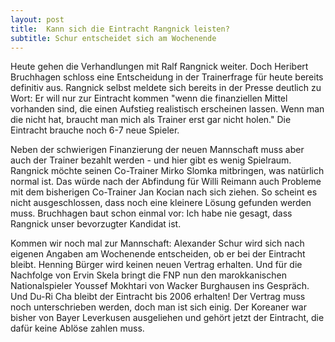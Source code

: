 ```yaml
---
layout: post
title:  Kann sich die Eintracht Rangnick leisten?
subtitle: Schur entscheidet sich am Wochenende
---
```


Heute gehen die Verhandlungen mit Ralf Rangnick weiter. Doch Heribert Bruchhagen schloss eine Entscheidung in der Trainerfrage für heute bereits definitiv aus. Rangnick selbst meldete sich bereits in der Presse deutlich zu Wort: Er will nur zur Eintracht kommen "wenn die finanziellen Mittel vorhanden sind, die einen Aufstieg realistisch erscheinen lassen. Wenn man die nicht hat, braucht man mich als Trainer erst gar nicht holen." Die Eintracht brauche noch 6-7 neue Spieler. 

Neben der schwierigen Finanzierung der neuen Mannschaft muss aber auch der Trainer bezahlt werden - und hier gibt es wenig Spielraum. Rangnick möchte seinen Co-Trainer Mirko Slomka mitbringen, was natürlich normal ist. Das würde nach der Abfindung für Willi Reimann auch Probleme mit dem bisherigen Co-Trainer Jan Kocian nach sich ziehen. So scheint es nicht ausgeschlossen, dass noch eine kleinere Lösung gefunden werden muss. Bruchhagen baut schon einmal vor: Ich habe nie gesagt, dass Rangnick unser bevorzugter Kandidat ist.

Kommen wir noch mal zur Mannschaft: Alexander Schur wird sich nach eigenen Angaben am Wochenende entscheiden, ob er bei der Eintracht bleibt. Henning Bürger wird keinen neuen Vertrag erhalten. Und für die Nachfolge von Ervin Skela bringt die FNP nun den marokkanischen Nationalspieler Youssef Mokhtari von Wacker Burghausen ins Gespräch. Und Du-Ri Cha bleibt der Eintracht bis 2006 erhalten! Der Vertrag muss noch unterschrieben werden, doch man ist sich einig. Der Koreaner war bisher von Bayer Leverkusen ausgeliehen und gehört jetzt der Eintracht, die dafür keine Ablöse zahlen muss.
